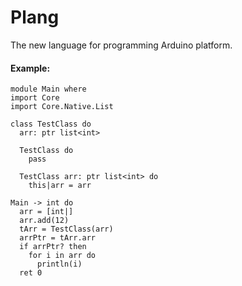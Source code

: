 # Plang

The new language for programming Arduino platform.

#### Example:

```
module Main where
import Core
import Core.Native.List

class TestClass do
  arr: ptr list<int>

  TestClass do
    pass

  TestClass arr: ptr list<int> do
    this|arr = arr

Main -> int do
  arr = [int|]
  arr.add(12)
  tArr = TestClass(arr)
  arrPtr = tArr.arr
  if arrPtr? then
    for i in arr do
      println(i)
  ret 0
```
